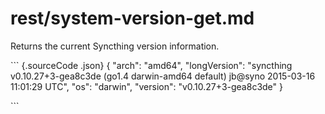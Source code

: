 # rest/system-version-get.md

Returns the current Syncthing version information.

\`\`\` {.sourceCode .json} { "arch": "amd64", "longVersion": "syncthing v0.10.27+3-gea8c3de \(go1.4 darwin-amd64 default\) jb@syno 2015-03-16 11:01:29 UTC", "os": "darwin", "version": "v0.10.27+3-gea8c3de" }

\`\`\`

